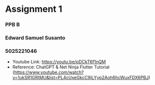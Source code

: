 # Assignment 1
### PPB B
### Edward Samuel Susanto
### 5025221046

- Youtube Link: https://youtu.be/pDCkT6f1nQM 
- Reference: ChatGPT & Net Ninja Flutter Tutorial (https://www.youtube.com/watch?v=1ukSR1GRtMU&list=PL4cUxeGkcC9jLYyp2Aoh6hcWuxFDX6PBJ)  


